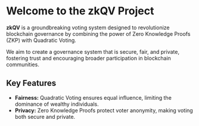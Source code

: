 # Welcome to the zkQV Project

**zkQV** is a groundbreaking voting system designed to revolutionize blockchain governance by combining the power of Zero Knowledge Proofs (ZKP) with Quadratic Voting.

We aim to create a governance system that is secure, fair, and private, fostering trust and encouraging broader participation in blockchain communities.

## Key Features

- **Fairness:** Quadratic Voting ensures equal influence, limiting the dominance of wealthy individuals.
- **Privacy:** Zero Knowledge Proofs protect voter anonymity, making voting both secure and private.
